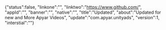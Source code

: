 
{"status":false, 
"linkone":"", 
"linktwo":"https://www.github.com/",
"appId":"",
"banner":"", 
"native":"",
"title":"Updated", "about":"Updated for new and More Apyar Videos", 
"update":"com.apyar.unityads", 
"version":1, 
"interstial":""}
